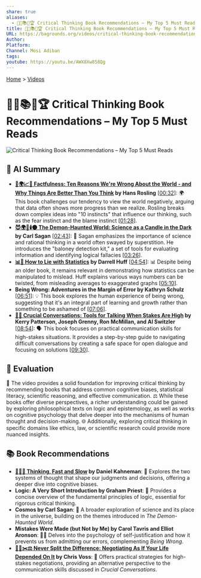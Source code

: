 ```yaml
---
share: true
aliases:
  - 🤔🧐📚💯🏆 Critical Thinking Book Recommendations – My Top 5 Must Reads
title: 🤔🧐📚💯🏆 Critical Thinking Book Recommendations – My Top 5 Must Reads
URL: https://bagrounds.org/videos/critical-thinking-book-recommendations-my-top-5-must-reads
Author: 
Platform: 
Channel: Mosi Adiban
tags: 
youtube: https://youtu.be/AWX8Xw858Qg
---
```

[Home](../index.md) > [Videos](./index.md)  
# 🤔🧐📚💯🏆 Critical Thinking Book Recommendations – My Top 5 Must Reads  
![Critical Thinking Book Recommendations – My Top 5 Must Reads](https://youtu.be/AWX8Xw858Qg)  
  
## 🤖 AI Summary  
* **[🤔🌍📈✅ Factfulness: Ten Reasons We're Wrong About the World - and Why Things Are Better Than You Think](../books/factfulness.md) by Hans Rosling** \[[00:32](http://www.youtube.com/watch?v=AWX8Xw858Qg&t=32)\]: 🌍 This book challenges our tendency to view the world negatively, arguing that data often shows more progress than we realize. Rosling breaks down complex ideas into "10 instincts" that influence our thinking, such as the fear instinct and the blame instinct \[[01:28](http://www.youtube.com/watch?v=AWX8Xw858Qg&t=88)\].  
* **[😈🌍🔬🕯️🌑 The Demon-Haunted World: Science as a Candle in the Dark](../books/the-demon-haunted-world.md) by Carl Sagan** \[[02:43](http://www.youtube.com/watch?v=AWX8Xw858Qg&t=163)\]: 🔬 Sagan emphasizes the importance of science and rational thinking in a world often swayed by superstition. He introduces the "baloney detection kit," a set of tools for evaluating information and identifying logical fallacies \[[03:26](http://www.youtube.com/watch?v=AWX8Xw858Qg&t=206)\].  
* **[📊🤥 How to Lie with Statistics](../books/how-to-lie-with-statistics.md) by Darrell Huff** \[[04:54](http://www.youtube.com/watch?v=AWX8Xw858Qg&t=294)\]: 📊 Despite being an older book, it remains relevant in demonstrating how statistics can be manipulated to mislead. Huff explains various ways numbers can be twisted, from misleading averages to exaggerated graphs \[[05:10](http://www.youtube.com/watch?v=AWX8Xw858Qg&t=310)\].  
* **Being Wrong: Adventures in the Margin of Error by Kathryn Schulz** \[[06:51](http://www.youtube.com/watch?v=AWX8Xw858Qg&t=411)\]: 💡 This book explores the human experience of being wrong, suggesting that it's an integral part of learning and growth rather than something to be ashamed of \[[07:06](http://www.youtube.com/watch?v=AWX8Xw858Qg&t=426)\].  
* **[🧰💬 Crucial Conversations: Tools for Talking When Stakes Are High](../books/crucial-conversations-tools-for-talking-when-stakes-are-high.md) by Kerry Patterson, Joseph Grenny, Ron McMillan, and Al Switzler** \[[08:54](http://www.youtube.com/watch?v=AWX8Xw858Qg&t=534)\]: 🗣️ This book focuses on practical communication skills for high-stakes situations. It provides a step-by-step guide to navigating difficult conversations by creating a safe space for open dialogue and focusing on solutions \[[09:30](http://www.youtube.com/watch?v=AWX8Xw858Qg&t=570)\].  
  
## 🤔 Evaluation  
🧠 The video provides a solid foundation for improving critical thinking by recommending books that address common cognitive biases, statistical literacy, scientific reasoning, and effective communication. ⚖️ While these books offer diverse perspectives, a richer understanding could be gained by exploring philosophical texts on logic and epistemology, as well as works on cognitive psychology that delve deeper into the mechanisms of human thought and decision-making. 🌐 Additionally, exploring critical thinking in specific domains like ethics, law, or scientific research could provide more nuanced insights.  
  
## 📚 Book Recommendations  
* **[🤔🐇🐢 Thinking, Fast and Slow](../books/thinking-fast-and-slow.md) by Daniel Kahneman**: 🧠 Explores the two systems of thought that shape our judgments and decisions, offering a deeper dive into cognitive biases.  
* **Logic: A Very Short Introduction by Graham Priest**: 🧐 Provides a concise overview of the fundamental principles of logic, essential for rigorous critical thinking.  
* **Cosmos by Carl Sagan**: 🔭 A broader exploration of science and its place in the universe, building on the themes introduced in *The Demon-Haunted World*.  
* **Mistakes Were Made (but Not by Me) by Carol Tavris and Elliot Aronson**: 🤷‍♀️ Delves into the psychology of self-justification and how it prevents us from admitting our errors, complementing *Being Wrong*.  
* **[🙅‍♀️✂️⚖️ Never Split the Difference: Negotiating As If Your Life Depended On It](../books/never-split-the-difference.md) by Chris Voss**: 🤝 Offers practical strategies for high-stakes negotiations, providing an alternative perspective to the communication skills discussed in *Crucial Conversations*.